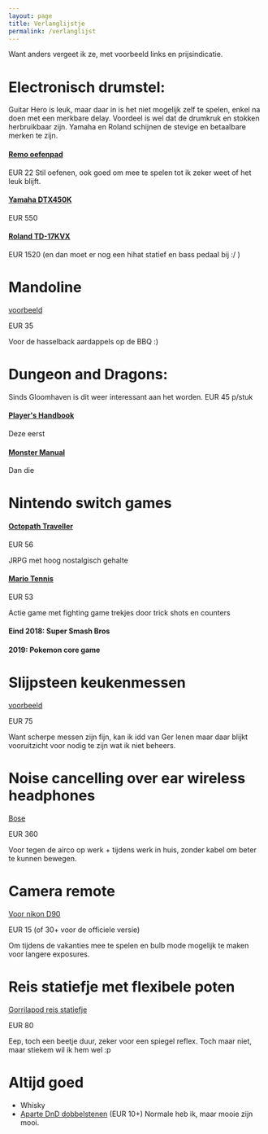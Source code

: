 ```yaml
---
layout: page
title: Verlanglijstje
permalink: /verlanglijst
---
```


Want anders vergeet ik ze, met voorbeeld links en prijsindicatie.

# Electronisch drumstel:
Guitar Hero is leuk, maar daar in is het niet mogelijk zelf te spelen, enkel na
doen met een merkbare delay. Voordeel is wel dat de drumkruk en stokken
herbruikbaar zijn. Yamaha en Roland schijnen de stevige en betaalbare merken te
zijn.
#### [Remo oefenpad](https://www.bax-shop.nl/oefenpad/remo-rt-0008-0-8-inch-oefenpad)
EUR 22 Stil oefenen, ook goed om mee te spelen tot ik zeker weet of het leuk
blijft.
#### [Yamaha DTX450K](https://www.bax-shop.nl/elektrisch-drumstel/yamaha-dtx450k-elektrisch-drumstel)
EUR 550
#### [Roland TD-17KVX](https://www.bax-shop.nl/elektronisch-drumstel/roland-td-17kvx-v-drums-elektronisch-drumstel)
EUR 1520 (en dan moet er nog een hihat statief en bass pedaal bij :/ )

# Mandoline
[voorbeeld](https://www.kookpunt.nl/benriner-mandoline-no64-wit/nl/product/2770/?sqr=mandoline)

EUR 35

Voor de hasselback aardappels op de BBQ :)

# Dungeon and Dragons:

Sinds Gloomhaven is dit weer interessant aan het worden. EUR 45 p/stuk

#### [Player's Handbook](https://www.spellenhuis.nl/dungeons-dragons-player-s-handbook)
Deze eerst
#### [Monster Manual](https://www.spellenhuis.nl/dungeons-dragons-monster-manual)
Dan die

# Nintendo switch games

#### [Octopath Traveller](https://www.bol.com/nl/p/octopath-traveler-switch/9200000091193302/?s2a=#product_title)

EUR 56

JRPG met hoog nostalgisch gehalte

#### [Mario Tennis](https://www.bol.com/nl/p/mario-tennis-aces-switch/9200000088311576/)

EUR 53

Actie game met fighting game trekjes door trick shots en counters

#### Eind 2018: Super Smash Bros
#### 2019: Pokemon core game

# Slijpsteen keukenmessen
[voorbeeld](https://www.kookpunt.nl/coticule-slijpsteen-pyrenees-150x60mm/nl/product/41209/?sqr=slijpsteen%20)

EUR 75

Want scherpe messen zijn fijn, kan ik idd van Ger lenen maar daar blijkt
vooruitzicht voor nodig te zijn wat ik niet beheers.

# Noise cancelling over ear wireless headphones
[Bose](https://www.coolblue.nl/product/788941/bose-quietcomfort-35-ii-wireless-zwart.html)

EUR 360

Voor tegen de airco op werk + tijdens werk in huis, zonder kabel om beter te kunnen
bewegen.

# Camera remote
[Voor nikon D90](https://www.cameratools.nl/foto-video-accessoires/afstandsbedieningen/caruba-ir-afstandsbediening-cml-l3-niko/)

EUR 15 (of 30+ voor de officiele versie)

Om tijdens de vakanties mee te spelen en bulb mode mogelijk te maken voor
langere exposures.

# Reis statiefje met flexibele poten
[Gorrilapod reis statiefje](https://www.foka.nl/product/12234630/joby-gorillapod-3k-kit-black-charcoal?zoek=joby&)

EUR 80

Eep, toch een beetje duur, zeker voor een spiegel reflex. Toch maar niet, maar
stiekem wil ik hem wel :p

# Altijd goed
- Whisky
- [Aparte DnD dobbelstenen](https://www.dnddice.com/sets-of-dice/unusual-sets.html) (EUR 10+) Normale heb ik, maar mooie zijn mooi.
